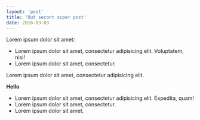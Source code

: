 ```yaml
---
layout: 'post'
title: 'Out secont super post'
date: 2016-03-03
---
```


Lorem ipsum dolor sit amet:
* Lorem ipsum dolor sit amet, consectetur adipisicing elit. Voluptatem, nisi!
* Lorem ipsum dolor sit amet, consectetur.

Lorem ipsum dolor sit amet, consectetur adipisicing elit.

**Hello**
* Lorem ipsum dolor sit amet, consectetur adipisicing elit. Expedita, quam!
* Lorem ipsum dolor sit amet, consectetur.
* Lorem ipsum dolor sit amet.